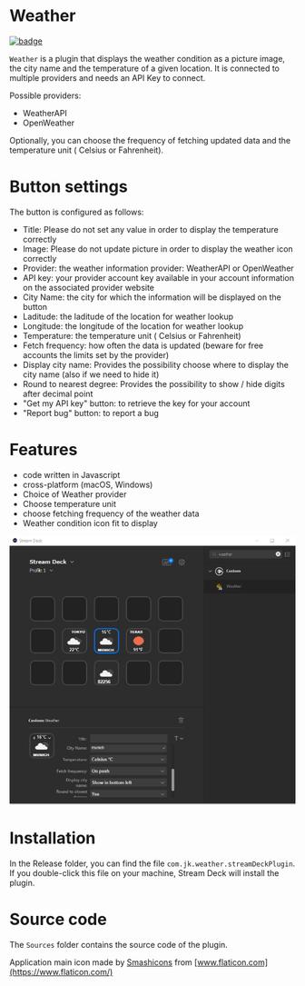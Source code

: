
# Weather

[![badge](https://img.shields.io/endpoint?url=https://gist.githubusercontent.com/JaouherK/a489177df4f24946281bdc1b21524b13/raw/79aacf61a7e32fe2e597f3f1980df1029d54894a/weatherMetaData.json)](https://github.com/JaouherK/streamDeck-weatherPlugin/releases/tag/v2.1.2)

`Weather` is a plugin that displays the weather condition as a picture image, the city name and the temperature of a given location. It is connected to multiple providers and needs an API Key to connect.

Possible providers:

- WeatherAPI
- OpenWeather

Optionally, you can choose the frequency of fetching updated data and the temperature unit ( Celsius or Fahrenheit).

# Button settings

The button is configured as follows:

- Title: Please do not set any value in order to display the temperature correctly
- Image: Please do not update picture in order to display the weather icon correctly
- Provider: the weather information provider: WeatherAPI or OpenWeather
- API key: your provider account key available in your account information on the associated provider website
- City Name: the city for which the information will be displayed on the button
- Laditude: the laditude of the location for weather lookup
- Longitude: the longitude of the location for weather lookup
- Temperature: the temperature unit ( Celsius or Fahrenheit)
- Fetch frequency: how often the data is updated (beware for free accounts the limits set by the provider)
- Display city name: Provides the possibility choose where to display the city name (also if we need to hide it)
- Round to nearest degree: Provides the possibility to show / hide digits after decimal point
- "Get my API key" button: to retrieve the key for your account
- "Report bug" button: to report a bug

# Features

- code written in Javascript
- cross-platform (macOS, Windows)
- Choice of Weather provider
- Choose temperature unit
- choose fetching frequency of the weather data
- Weather condition icon fit to display

![screen](screenshot.png)

# Installation

In the Release folder, you can find the file `com.jk.weather.streamDeckPlugin`. If you double-click this file on your machine, Stream Deck will install the plugin.

# Source code

The `Sources` folder contains the source code of the plugin.

Application main icon made by [Smashicons](https://www.flaticon.com/authors/smashicons) from [www.flaticon.com](https://www.flaticon.com/)
